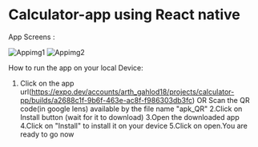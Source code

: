 ﻿# Calculator-app using React native
App Screens :

![Appimg1](https://github.com/user-attachments/assets/7446aea3-0ce9-4abe-987f-d2d5c3e9e721)  ![Appimg2](https://github.com/user-attachments/assets/f8ab2c6e-c2af-4714-801f-25637e06e775)

How to run the app on your local Device:

1. Click on the app url(https://expo.dev/accounts/arth_gahlod18/projects/calculator-pp/builds/a2688c1f-9b6f-463e-ac8f-f986303db3fc)
 OR
 Scan the QR code(in google lens) available by the file name "apk_QR"
2.Click on Install button (wait for it to download)
3.Open the downloaded app
4.Click on "Install" to install it on your device
5.Click on open.You are ready to go now
